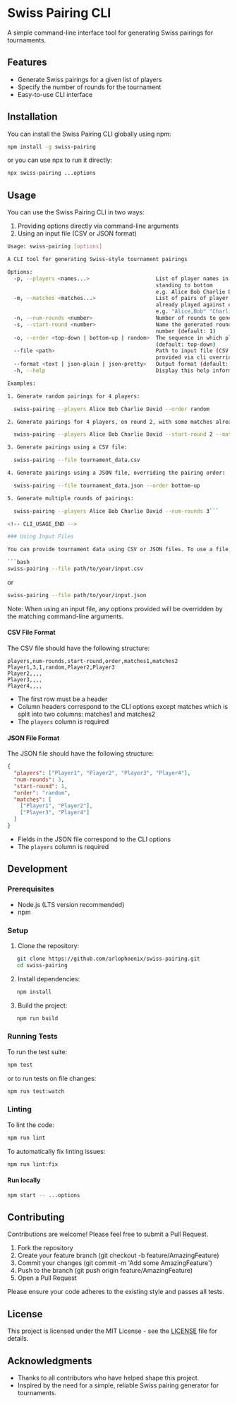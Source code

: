 # Swiss Pairing CLI

A simple command-line interface tool for generating Swiss pairings for tournaments.

## Features

- Generate Swiss pairings for a given list of players
- Specify the number of rounds for the tournament
- Easy-to-use CLI interface

## Installation

You can install the Swiss Pairing CLI globally using npm:

```bash
npm install -g swiss-pairing
```

or you can use npx to run it directly:

```bash
npx swiss-pairing ...options
```

## Usage

You can use the Swiss Pairing CLI in two ways:

1. Providing options directly via command-line arguments
2. Using an input file (CSV or JSON format)

<!-- CLI_USAGE_START -->

```bash
Usage: swiss-pairing [options]

A CLI tool for generating Swiss-style tournament pairings

Options:
  -p, --players <names...>                     List of player names in order from top
                                               standing to bottom
                                               e.g. Alice Bob Charlie David
  -m, --matches <matches...>                   List of pairs of player names that have
                                               already played against each other
                                               e.g. "Alice,Bob" "Charlie,David"
  -n, --num-rounds <number>                    Number of rounds to generate (default: 1)
  -s, --start-round <number>                   Name the generated rounds starting with this
                                               number (default: 1)
  -o, --order <top-down | bottom-up | random>  The sequence in which players should be paired
                                               (default: top-down)
  --file <path>                                Path to input file (CSV or JSON). Options
                                               provided via cli override file contents
  --format <text | json-plain | json-pretty>   Output format (default: text)
  -h, --help                                   Display this help information

Examples:

1. Generate random pairings for 4 players:

  swiss-pairing --players Alice Bob Charlie David --order random

2. Generate pairings for 4 players, on round 2, with some matches already played:

  swiss-pairing --players Alice Bob Charlie David --start-round 2 --matches "Alice,Bob" "Charlie,David"

3. Generate pairings using a CSV file:

  swiss-pairing --file tournament_data.csv

4. Generate pairings using a JSON file, overriding the pairing order:

  swiss-pairing --file tournament_data.json --order bottom-up

5. Generate multiple rounds of pairings:

  swiss-pairing --players Alice Bob Charlie David --num-rounds 3```

<!-- CLI_USAGE_END -->

### Using Input Files

You can provide tournament data using CSV or JSON files. To use a file, use the `-f` or `--file` option:

```bash
swiss-pairing --file path/to/your/input.csv
````

or

```bash
swiss-pairing --file path/to/your/input.json
```

Note: When using an input file, any options provided will be overridden by the matching command-line arguments.

#### CSV File Format

The CSV file should have the following structure:

```csv
players,num-rounds,start-round,order,matches1,matches2
Player1,3,1,random,Player2,Player3
Player2,,,,
Player3,,,,
Player4,,,,
```

- The first row must be a header
- Column headers correspond to the CLI options except matches which is split into two columns: matches1 and matches2
- The `players` column is required

#### JSON File Format

The JSON file should have the following structure:

```json
{
  "players": ["Player1", "Player2", "Player3", "Player4"],
  "num-rounds": 3,
  "start-round": 1,
  "order": "random",
  "matches": [
    ["Player1", "Player2"],
    ["Player3", "Player4"]
  ]
}
```

- Fields in the JSON file correspond to the CLI options
- The `players` column is required

## Development

### Prerequisites

- Node.js (LTS version recommended)
- npm

### Setup

1. Clone the repository:

```bash
   git clone https://github.com/arlophoenix/swiss-pairing.git
   cd swiss-pairing
```

2. Install dependencies:

```bash
   npm install
```

3. Build the project:

```bash
   npm run build
```

### Running Tests

To run the test suite:

```bash
npm test
```

or to run tests on file changes:

```bash
npm run test:watch
```

### Linting

To lint the code:

```bash
npm run lint
```

To automatically fix linting issues:

```bash
npm run lint:fix
```

#### Run locally

```bash
npm start -- ...options
```

## Contributing

Contributions are welcome! Please feel free to submit a Pull Request.

1. Fork the repository
2. Create your feature branch (git checkout -b feature/AmazingFeature)
3. Commit your changes (git commit -m 'Add some AmazingFeature')
4. Push to the branch (git push origin feature/AmazingFeature)
5. Open a Pull Request

Please ensure your code adheres to the existing style and passes all tests.

## License

This project is licensed under the MIT License - see the [LICENSE](LICENSE.md) file for details.

## Acknowledgments

- Thanks to all contributors who have helped shape this project.
- Inspired by the need for a simple, reliable Swiss pairing generator for tournaments.
